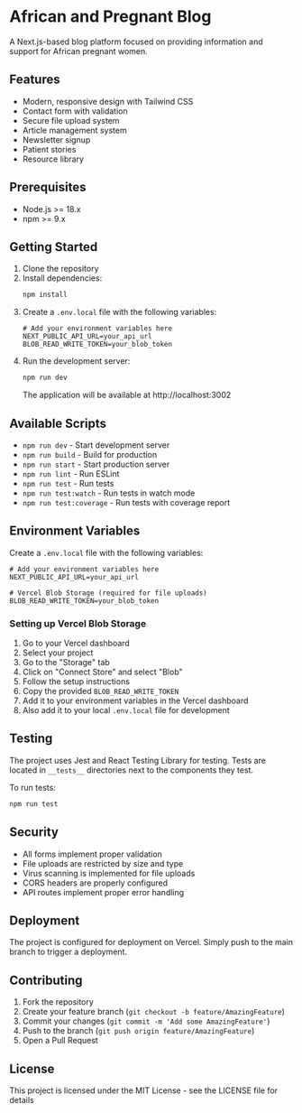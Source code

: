 # African and Pregnant Blog

A Next.js-based blog platform focused on providing information and support for African pregnant women.

## Features

- Modern, responsive design with Tailwind CSS
- Contact form with validation
- Secure file upload system
- Article management system
- Newsletter signup
- Patient stories
- Resource library

## Prerequisites

- Node.js >= 18.x
- npm >= 9.x

## Getting Started

1. Clone the repository
2. Install dependencies:
   ```bash
   npm install
   ```
3. Create a `.env.local` file with the following variables:
   ```
   # Add your environment variables here
   NEXT_PUBLIC_API_URL=your_api_url
   BLOB_READ_WRITE_TOKEN=your_blob_token
   ```
4. Run the development server:
   ```bash
   npm run dev
   ```
   The application will be available at http://localhost:3002

## Available Scripts

- `npm run dev` - Start development server
- `npm run build` - Build for production
- `npm run start` - Start production server
- `npm run lint` - Run ESLint
- `npm run test` - Run tests
- `npm run test:watch` - Run tests in watch mode
- `npm run test:coverage` - Run tests with coverage report

## Environment Variables

Create a `.env.local` file with the following variables:
```
# Add your environment variables here
NEXT_PUBLIC_API_URL=your_api_url

# Vercel Blob Storage (required for file uploads)
BLOB_READ_WRITE_TOKEN=your_blob_token
```

### Setting up Vercel Blob Storage

1. Go to your Vercel dashboard
2. Select your project
3. Go to the "Storage" tab
4. Click on "Connect Store" and select "Blob"
5. Follow the setup instructions
6. Copy the provided `BLOB_READ_WRITE_TOKEN`
7. Add it to your environment variables in the Vercel dashboard
8. Also add it to your local `.env.local` file for development

## Testing

The project uses Jest and React Testing Library for testing. Tests are located in `__tests__` directories next to the components they test.

To run tests:
```bash
npm run test
```

## Security

- All forms implement proper validation
- File uploads are restricted by size and type
- Virus scanning is implemented for file uploads
- CORS headers are properly configured
- API routes implement proper error handling

## Deployment

The project is configured for deployment on Vercel. Simply push to the main branch to trigger a deployment.

## Contributing

1. Fork the repository
2. Create your feature branch (`git checkout -b feature/AmazingFeature`)
3. Commit your changes (`git commit -m 'Add some AmazingFeature'`)
4. Push to the branch (`git push origin feature/AmazingFeature`)
5. Open a Pull Request

## License

This project is licensed under the MIT License - see the LICENSE file for details
